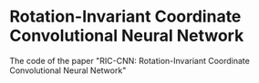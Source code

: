 # Rotation-Invariant Coordinate Convolutional Neural Network
 The code of the paper "RIC-CNN: Rotation-Invariant Coordinate Convolutional Neural Network"
